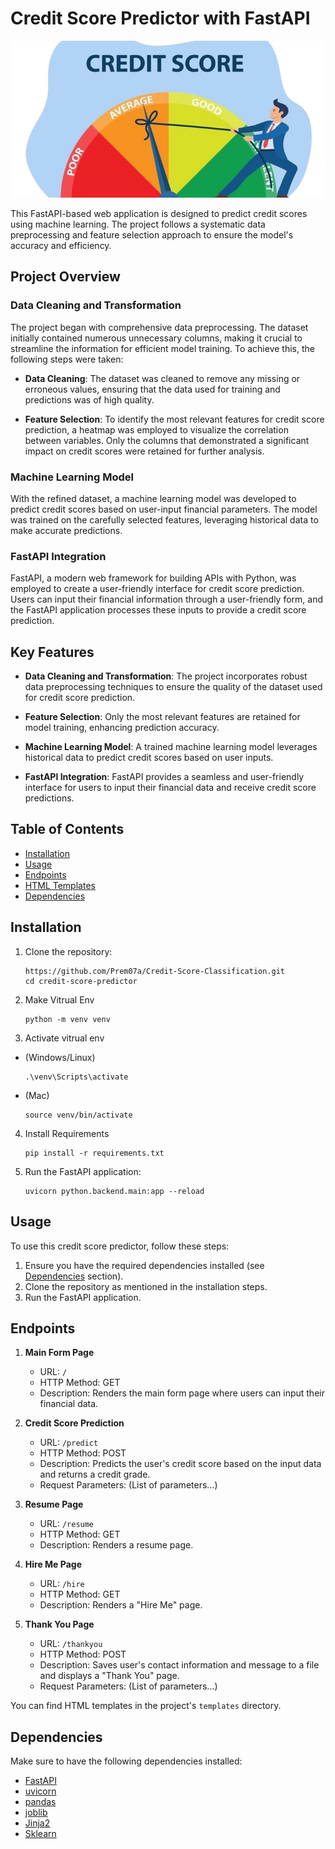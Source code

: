# Credit Score Predictor with FastAPI

<p align="center">
  <img src="python/frontend/static/images/meter.png" alt="Credit Score Predictor Logo" style="width:500px;">
</p>


This FastAPI-based web application is designed to predict credit scores using machine learning. The project follows a systematic data preprocessing and feature selection approach to ensure the model's accuracy and efficiency.

## Project Overview

### Data Cleaning and Transformation

The project began with comprehensive data preprocessing. The dataset initially contained numerous unnecessary columns, making it crucial to streamline the information for efficient model training. To achieve this, the following steps were taken:

- **Data Cleaning**: The dataset was cleaned to remove any missing or erroneous values, ensuring that the data used for training and predictions was of high quality.

- **Feature Selection**: To identify the most relevant features for credit score prediction, a heatmap was employed to visualize the correlation between variables. Only the columns that demonstrated a significant impact on credit scores were retained for further analysis.

### Machine Learning Model

With the refined dataset, a machine learning model was developed to predict credit scores based on user-input financial parameters. The model was trained on the carefully selected features, leveraging historical data to make accurate predictions.

### FastAPI Integration

FastAPI, a modern web framework for building APIs with Python, was employed to create a user-friendly interface for credit score prediction. Users can input their financial information through a user-friendly form, and the FastAPI application processes these inputs to provide a credit score prediction.

## Key Features

- **Data Cleaning and Transformation**: The project incorporates robust data preprocessing techniques to ensure the quality of the dataset used for credit score prediction.

- **Feature Selection**: Only the most relevant features are retained for model training, enhancing prediction accuracy.

- **Machine Learning Model**: A trained machine learning model leverages historical data to predict credit scores based on user inputs.

- **FastAPI Integration**: FastAPI provides a seamless and user-friendly interface for users to input their financial data and receive credit score predictions.


## Table of Contents

- [Installation](#installation)
- [Usage](#usage)
- [Endpoints](#endpoints)
- [HTML Templates](#html-templates)
- [Dependencies](#dependencies)


## Installation

1. Clone the repository:

   ```shell
   https://github.com/Prem07a/Credit-Score-Classification.git
   cd credit-score-predictor
   ```
2. Make Vitrual Env
   ```shell
   python -m venv venv
   ```

3. Activate vitrual env
- (Windows/Linux)
   ```shell
   .\venv\Scripts\activate
   ```
- (Mac)
   ```shell
   source venv/bin/activate
   ```

4. Install Requirements
   ```shell
   pip install -r requirements.txt
   ```

5. Run the FastAPI application:

   ```shell
   uvicorn python.backend.main:app --reload
   ```


## Usage

To use this credit score predictor, follow these steps:

1. Ensure you have the required dependencies installed (see [Dependencies](#dependencies) section).
2. Clone the repository as mentioned in the installation steps.
3. Run the FastAPI application.

## Endpoints

1. **Main Form Page**
   - URL: `/`
   - HTTP Method: GET
   - Description: Renders the main form page where users can input their financial data.

2. **Credit Score Prediction**
   - URL: `/predict`
   - HTTP Method: POST
   - Description: Predicts the user's credit score based on the input data and returns a credit grade.
   - Request Parameters: (List of parameters...)

3. **Resume Page**
   - URL: `/resume`
   - HTTP Method: GET
   - Description: Renders a resume page.

4. **Hire Me Page**
   - URL: `/hire`
   - HTTP Method: GET
   - Description: Renders a "Hire Me" page.

5. **Thank You Page**
   - URL: `/thankyou`
   - HTTP Method: POST
   - Description: Saves user's contact information and message to a file and displays a "Thank You" page.
   - Request Parameters: (List of parameters...)

You can find HTML templates in the project's `templates` directory.

## Dependencies

Make sure to have the following dependencies installed:

- [FastAPI](https://fastapi.tiangolo.com/)
- [uvicorn](https://www.uvicorn.org/)
- [pandas](https://pandas.pydata.org/)
- [joblib](https://joblib.readthedocs.io/en/latest/)
- [Jinja2](https://jinja.palletsprojects.com/en/3.0.x/)
- [Sklearn](https://scikit-learn.org/stable/)
